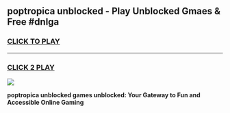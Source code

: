 
## poptropica unblocked - Play Unblocked Gmaes & Free #dnlga
<h3>
<a href="https://news.freeplayer.one?title=poptropica_unblocked&ref=24F">CLICK TO PLAY</a></h3>
<hr>

<h3>
<a href="https://news.freeplayer.one?title=poptropica_unblocked&ref=24F">CLICK 2 PLAY</a>
  
</h3>

<a href="https://news.freeplayer.one?title=poptropica_unblocked&ref=24F/"><img src="https://clearcache.store/games.png"></a>


**poptropica unblocked games unblocked: Your Gateway to Fun and Accessible Online Gaming**
